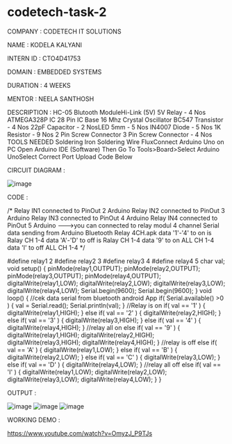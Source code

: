 # codetech-task-2

COMPANY : CODETECH IT SOLUTIONS

NAME : KODELA KALYANI

INTERN ID : CTO4D41753

DOMAIN : EMBEDDED SYSTEMS

DURATION : 4 WEEKS

MENTOR : NEELA SANTHOSH

DESCRIPTION : HC-05 Blutooth ModuleHi-Link (5V) 5V Relay - 4 Nos ATMEGA328P IC 28 Pin IC Base 16 Mhz Crystal Oscillator BC547 Transistor - 4 Nos 22pF Capacitor - 2 NosLED 5mm - 5 Nos IN4007 Diode - 5 Nos 1K Resistor - 9 Nos 2 Pin Screw Connector 3 Pin Screw Connector - 4 Nos TOOLS NEEDED Soldering Iron Soldering Wire FluxConnect Arduino Uno on PC
Open Arduino IDE (Software) Then Go To Tools>Board>Select Arduino UnoSelect Correct Port Upload Code Below

CIRCUIT DIAGRAM : 

![image](https://github.com/user-attachments/assets/2337f65b-0fed-441a-bc3f-0f7c9f1251e9)

CODE :

/*
Relay IN1 connected to PinOut 2 Arduino
Relay IN2 connected to PinOut 3 Arduino
Relay IN3 connected to PinOut 4 Arduino
Relay IN4 connected to PinOut 5 Arduino
--->you can connected to relay modul 4 channel
Serial data sending from Arduino Bluetooth Relay 4CH.apk
data '1'-'4' to on is Ralay CH 1-4
data 'A'-'D' to off is Ralay CH 1-4
data '9' to on ALL CH 1-4
data 'I' to off ALL CH 1-4
*/

#define relay1 2
#define relay2 3
#define relay3 4
#define relay4 5
char val;
void setup() {
 pinMode(relay1,OUTPUT);
 pinMode(relay2,OUTPUT);
 pinMode(relay3,OUTPUT);
 pinMode(relay4,OUTPUT);
 digitalWrite(relay1,LOW);
 digitalWrite(relay2,LOW);
 digitalWrite(relay3,LOW);
 digitalWrite(relay4,LOW);
 Serial.begin(9600);
 Serial.begin(9600);
}
void loop() {
//cek data serial from bluetooth android App
if( Serial.available() >0 ) {
 val = Serial.read();
 Serial.println(val); 
}
//Relay is on
 if( val == '1' ) {
 digitalWrite(relay1,HIGH); }
 else if( val == '2' ) {
 digitalWrite(relay2,HIGH); }
 else if( val == '3' ) {
 digitalWrite(relay3,HIGH); }
 else if( val == '4' ) {
 digitalWrite(relay4,HIGH); }
 //relay all on
 else if( val == '9' ) {
 digitalWrite(relay1,HIGH);
 digitalWrite(relay2,HIGH);
 digitalWrite(relay3,HIGH);
 digitalWrite(relay4,HIGH);
}
//relay is off
 else if( val == 'A' ) {
 digitalWrite(relay1,LOW); }
 else if( val == 'B' ) {
 digitalWrite(relay2,LOW); }
 else if( val == 'C' ) {
 digitalWrite(relay3,LOW); }
 else if( val == 'D' ) {
 digitalWrite(relay4,LOW); }
 //relay all off 
 else if( val == 'I' ) {
 digitalWrite(relay1,LOW);
 digitalWrite(relay2,LOW);
 digitalWrite(relay3,LOW);
 digitalWrite(relay4,LOW);
}
}

OUTPUT : 

![image](https://github.com/user-attachments/assets/df5ec47a-3255-4cdf-ae7e-9c0dbdee8d71)
![image](https://github.com/user-attachments/assets/ba20b797-fa66-4bcf-9bd5-a8d2ec290cb4)  ![image](https://github.com/user-attachments/assets/88237466-306d-4ad3-9254-6cb7ef4c704f)

WORKING DEMO : 

https://www.youtube.com/watch?v=OmyzJ_P9TJs




